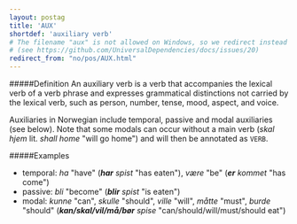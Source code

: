 ```yaml
---
layout: postag
title: 'AUX'
shortdef: 'auxiliary verb'
# The filename "aux" is not allowed on Windows, so we redirect instead
# (see https://github.com/UniversalDependencies/docs/issues/20)
redirect_from: "no/pos/AUX.html"
---
```

#####Definition
An auxiliary verb is a verb that accompanies the lexical verb of a verb phrase and expresses grammatical distinctions not carried by the lexical verb, such as person, number, tense, mood, aspect, and voice.

Auxiliaries in Norwegian include  temporal, passive and modal auxiliaries (see below). Note that some modals can occur without a main verb (*skal hjem* lit. *shall home* "will go home") and will then be annotated as `VERB`.

#####Examples
* temporal: *ha* "have" (_<b>har</b> spist_ "has eaten"), *være* "be" (_<b>er</b> kommet_ "has come")
* passive: *bli* "become" (_<b>blir</b> spist_ "is eaten")
* modal: *kunne* "can", *skulle* "should", *ville* "will", *måtte* "must", *burde* "should" (_<b>kan/skal/vil/må/bør</b> spise_ "can/should/will/must/should eat")
